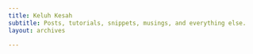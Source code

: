 ```yaml
---
title: Keluh Kesah
subtitle: Posts, tutorials, snippets, musings, and everything else.
layout: archives

---
```

